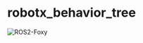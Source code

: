 # robotx_behavior_tree
![ROS2-Foxy](https://github.com/OUXT-Polaris/robotx_behavior_tree/workflows/ROS2-Foxy/badge.svg?branch=master)
